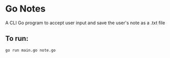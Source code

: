 # Go Notes

A CLI Go program to accept user input and save the user's note as a .txt file

## To run:
`go run main.go note.go`
